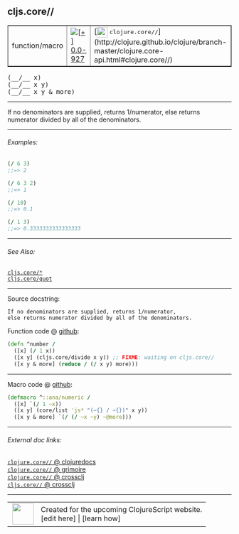 ## cljs.core//



 <table border="1">
<tr>
<td>function/macro</td>
<td><a href="https://github.com/cljsinfo/cljs-api-docs/tree/0.0-927"><img valign="middle" alt="[+] 0.0-927" title="Added in 0.0-927" src="https://img.shields.io/badge/+-0.0--927-lightgrey.svg"></a> </td>
<td>
[<img height="24px" valign="middle" src="http://i.imgur.com/1GjPKvB.png"> <samp>clojure.core//</samp>](http://clojure.github.io/clojure/branch-master/clojure.core-api.html#clojure.core//)
</td>
</tr>
</table>


 <samp>
(__/__ x)<br>
</samp>
 <samp>
(__/__ x y)<br>
</samp>
 <samp>
(__/__ x y & more)<br>
</samp>

---

If no denominators are supplied, returns 1/numerator, else returns numerator
divided by all of the denominators.



---

###### Examples:

```clj
(/ 6 3)
;;=> 2

(/ 6 3 2)
;;=> 1

(/ 10)
;;=> 0.1

(/ 1 3)
;;=> 0.3333333333333333
```



---

###### See Also:

[`cljs.core/*`](../cljs.core/STAR.md)<br>
[`cljs.core/quot`](../cljs.core/quot.md)<br>

---


Source docstring:

```
If no denominators are supplied, returns 1/numerator,
else returns numerator divided by all of the denominators.
```


Function code @ [github](https://github.com/clojure/clojurescript/blob/r2134/src/cljs/cljs/core.cljs#L1468-L1473):

```clj
(defn ^number /
  ([x] (/ 1 x))
  ([x y] (cljs.core/divide x y)) ;; FIXME: waiting on cljs.core//
  ([x y & more] (reduce / (/ x y) more)))
```

<!--
Repo - tag - source tree - lines:

 <pre>
clojurescript @ r2134
└── src
    └── cljs
        └── cljs
            └── <ins>[core.cljs:1468-1473](https://github.com/clojure/clojurescript/blob/r2134/src/cljs/cljs/core.cljs#L1468-L1473)</ins>
</pre>

-->

---

Macro code @ [github](https://github.com/clojure/clojurescript/blob/r2134/src/clj/cljs/core.clj#L400-L403):

```clj
(defmacro ^::ana/numeric /
  ([x] `(/ 1 ~x))
  ([x y] (core/list 'js* "(~{} / ~{})" x y))
  ([x y & more] `(/ (/ ~x ~y) ~@more)))
```

<!--
Repo - tag - source tree - lines:

 <pre>
clojurescript @ r2134
└── src
    └── clj
        └── cljs
            └── <ins>[core.clj:400-403](https://github.com/clojure/clojurescript/blob/r2134/src/clj/cljs/core.clj#L400-L403)</ins>
</pre>
-->

---


###### External doc links:

[`clojure.core//` @ clojuredocs](http://clojuredocs.org/clojure.core/_fs)<br>
[`clojure.core//` @ grimoire](http://conj.io/store/v1/org.clojure/clojure/1.7.0-beta3/clj/clojure.core/%2F/)<br>
[`clojure.core//` @ crossclj](http://crossclj.info/fun/clojure.core/%2F.html)<br>
[`cljs.core//` @ crossclj](http://crossclj.info/fun/cljs.core.cljs/%2F.html)<br>

---

 <table>
<tr><td>
<img valign="middle" align="right" width="48px" src="http://i.imgur.com/Hi20huC.png">
</td><td>
Created for the upcoming ClojureScript website.<br>
[edit here] | [learn how]
</td></tr></table>

[edit here]:https://github.com/cljsinfo/cljs-api-docs/blob/master/cljsdoc/cljs.core/SLASH.cljsdoc
[learn how]:https://github.com/cljsinfo/cljs-api-docs/wiki/cljsdoc-files

<!--

This information was too distracting to show to readers, but I'll leave it
commented here since it is helpful to:

- pretty-print the data used to generate this document
- and show how to retrieve that data



The API data for this symbol:

```clj
{:description "If no denominators are supplied, returns 1/numerator, else returns numerator\ndivided by all of the denominators.",
 :return-type number,
 :ns "cljs.core",
 :name "/",
 :signature ["[x]" "[x y]" "[x y & more]"],
 :history [["+" "0.0-927"]],
 :type "function/macro",
 :related ["cljs.core/*" "cljs.core/quot"],
 :full-name-encode "cljs.core/SLASH",
 :source {:code "(defn ^number /\n  ([x] (/ 1 x))\n  ([x y] (cljs.core/divide x y)) ;; FIXME: waiting on cljs.core//\n  ([x y & more] (reduce / (/ x y) more)))",
          :title "Function code",
          :repo "clojurescript",
          :tag "r2134",
          :filename "src/cljs/cljs/core.cljs",
          :lines [1468 1473]},
 :extra-sources [{:code "(defmacro ^::ana/numeric /\n  ([x] `(/ 1 ~x))\n  ([x y] (core/list 'js* \"(~{} / ~{})\" x y))\n  ([x y & more] `(/ (/ ~x ~y) ~@more)))",
                  :title "Macro code",
                  :repo "clojurescript",
                  :tag "r2134",
                  :filename "src/clj/cljs/core.clj",
                  :lines [400 403]}],
 :examples [{:id "824bb7",
             :content "```clj\n(/ 6 3)\n;;=> 2\n\n(/ 6 3 2)\n;;=> 1\n\n(/ 10)\n;;=> 0.1\n\n(/ 1 3)\n;;=> 0.3333333333333333\n```"}],
 :full-name "cljs.core//",
 :clj-symbol "clojure.core//",
 :docstring "If no denominators are supplied, returns 1/numerator,\nelse returns numerator divided by all of the denominators."}

```

Retrieve the API data for this symbol:

```clj
;; from Clojure REPL
(require '[clojure.edn :as edn])
(-> (slurp "https://raw.githubusercontent.com/cljsinfo/cljs-api-docs/catalog/cljs-api.edn")
    (edn/read-string)
    (get-in [:symbols "cljs.core//"]))
```

-->
